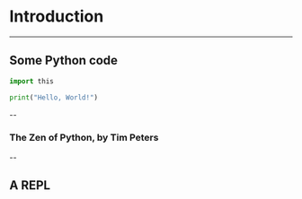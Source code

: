 # Introduction

---

## Some Python code

```python
import this

print("Hello, World!")
```

--

### The Zen of Python, by Tim Peters

<script id="my_script" type="mpy" terminal worker></script>
<script>
const myterm = document.querySelector("#my_script");
await myterm.process('import this');
</script>

--

## A REPL

<script type="py" terminal worker>
import code

code.interact()
</script>

